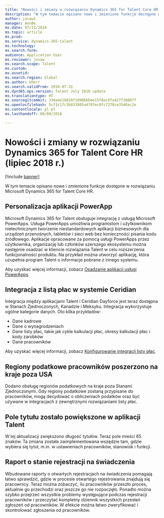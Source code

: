 ```yaml
---
title: "Nowości i zmiany w rozwiązaniu Dynamics 365 for Talent Core HR (lipiec 2018 r.)"
description: "W tym temacie opisano nowe i zmienione funkcje dostępne w rozwiązaniu Microsoft Dynamics 365 for Talent Core HR."
author: josaw1
manager: AnnBe
ms.date: 07/31/2018
ms.topic: article
ms.prod: 
ms.service: dynamics-365-talent
ms.technology: 
ms.search.form: 
audience: Application User
ms.reviewer: josaw
ms.search.scope: Talent
ms.custom: 
ms.assetid: 
ms.search.region: Global
ms.author: kherr
ms.search.validFrom: 2018-07-31
ms.dyn365.ops.version: Talent July 2018 update
ms.translationtype: HT
ms.sourcegitcommit: 330a4e1b820f1898bbbee15f8ec8fa427f30807f
ms.openlocfilehash: 5cf1c17c3b833805a4797ec0fc7278ce3546ac2e
ms.contentlocale: pl-pl
ms.lasthandoff: 08/09/2018

---
```


# <a name="whats-new-or-changed-in-dynamics-365-for-talent-core-hr-july-2018"></a>Nowości i zmiany w rozwiązaniu Dynamics 365 for Talent Core HR (lipiec 2018 r.)

[!include [banner](includes/banner.md)]

W tym temacie opisano nowe i zmienione funkcje dostępne w rozwiązaniu Microsoft Dynamics 365 for Talent Core HR.

## <a name="powerapps-personalization"></a>Personalizacja aplikacji PowerApp

Microsoft Dynamics 365 for Talent obsługuje integrację z usługą Microsoft PowerApps. Usługa PowerApps umożliwia programistom i użytkownikom nietechnicznym tworzenie niestandardowych aplikacji biznesowych dla urządzeń przenośnych, tabletów i sieci web bez konieczności pisania kodu źródłowego. Aplikacje opracowane za pomocą usługi PowerApps przez użytkownika, organizację lub członków szerszego ekosystemu można następnie osadzać w kliencie rozwiązania Talent w celu rozszerzenia funkcjonalności produktu. Na przykład można utworzyć aplikację, która uzupełnia program Talent o informacje pobrane z innego systemu.

Aby uzyskać więcej informacji, zobacz [Osadzanie aplikacji usługi PowerApps](../fin-and-ops/get-started/embed-power-apps.md).

## <a name="ceridian-payroll-integration"></a>Integracja z listą płac w systemie Ceridian

Integracja między aplikacjami Talent i Ceridian Dayforce jest teraz dostępna w Stanach Zjednoczonych, Kanadzie i Meksyku. Integracja wykorzystuje ogólne kategorie danych. Oto kilka przykładów:

- Dane kadrowe
- Dane o wynagrodzeniach
- Dane listy płac, takie jak cykle kalkulacji płac, okresy kalkulacji płac i kody zarobków
- Dane pracowników

Aby uzyskać więcej informacji, zobacz [Konfigurowanie integracji listy płac](configure-payroll-integration.md).

## <a name="worker-tax-regions-have-been-expanded-beyond-the-us"></a>Regiony podatkowe pracowników poszerzono na kraje poza USA

Dodano obsługę regionów podatkowych na kraje poza Stanami Zjednoczonymi. Gdy regiony podatkowe zostaną przypisane do pracowników, mogą decydować o obliczeniach podatków oraz być używane w integracjach z zewnętrznymi rozwiązaniami listy płac.

## <a name="the-title-field-has-been-expanded-in-talent"></a>Pole tytułu zostało powiększone w aplikacji Talent

W tej aktualizacji zwiększono długość tytułów. Teraz pole mieści 65 znaków. Ta zmiana została zaimplementowana wszędzie tam, gdzie wybiera się tytuł, m.in. w ustawieniach pracowników, stanowisk i funkcji.

## <a name="benefit-enrollment-status-report"></a>Raport o stanie rejestracji na świadczenia

Wbudowane raporty o otwartych rejestracjach na świadczenia pomagają łatwo sprawdzić, gdzie w procesie otwartego rejestrowania znajdują się pracownicy. Teraz można zobaczyć, ilu pracowników przeszło proces, aktualnie go przechodzi oraz jeszcze go nie rozpoczęło. Ponadto można szybko przejrzeć wszystkie problemy występujące podczas rejestracji pracowników i przeczytać kompletny dziennik wszystkich przesłań zgłoszeń od pracowników. W efekcie można łatwo zweryfikować i skontrolować zgłoszenia od pracowników.

